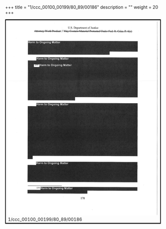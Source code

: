 +++
title = "1/ccc_00100_00199/80_89/00186"
description = ""
weight = 20
+++

<table style="border:2px solid black;max-width:800px;max-height:800px;" 
><tr><td>
<img class="center-fit-jpg"
src="/jpg_/jpg_mueller_report_searchable_186.jpg">
1/ccc_00100_00199/80_89/00186
</img></td></tr></table>
